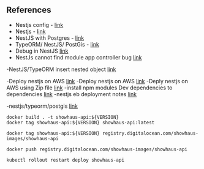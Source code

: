 ## References

- Nestjs config - [link](//https://www.tomray.dev/nestjs-config)
- Nestjs - [link](https://docs.nestjs.com/)
- NestJS with Postgres - [link](https://www.youtube.com/watch?v=uy05FqqJ4TM)
- TypeORM/ NestJS/ PostGis - [link](https://stackoverflow.com/questions/70530177/how-can-i-send-geojson-polygon-data-into-typeorm-nestjs)
- Debug in NestJS [link](https://stackoverflow.com/questions/49504765/debugging-nest-js-application-with-vscode)
- NestJs cannot find module app controller bug [link](https://stackoverflow.com/questions/61306329/nestjs-error-cannot-find-module-app-controller)

-NestJS/TypeORM insert nested object [link](https://stackoverflow.com/questions/54965381/how-to-insert-an-entity-with-onetomany-relation-in-nestjs)

-Deploy nestjs on AWS [link](https://www.youtube.com/watch?v=kgDx3W-qoos)
-Deploy nestjs on AWS [link](https://towardsdev.com/how-to-deploy-a-nestjs-app-to-aws-elastic-beanstalk-with-added-https-and-ci-cd-2d35c319e9f4)
-Deply nestjs on AWS using Zip file [link](https://stackoverflow.com/questions/65864374/deploying-nestjs-application-on-elastic-beanstalk)
-install npm modules Dev dependencies to dependencies [link](https://stackoverflow.com/questions/46903002/move-a-module-from-devdependencies-to-dependencies-in-npm-package-json#:~:text=So%2C%20if%20you%20need%20to,all%20to%20manage%20the%20package.)
-nestjs eb deployment notes [link](https://stackoverflow.com/questions/61750496/deploying-nestjs-to-elasticbeanstalk)

-nestjs/typeorm/postgis [link](https://stackoverflow.com/questions/67435650/storing-geojson-points-and-finding-points-within-a-given-distance-radius-nodej/67557083#67557083)

```
docker build . -t showhaus-api:${VERSION}
docker tag showhaus-api:${VERSION} showhaus-api:latest

docker tag showhaus-api:${VERSION} registry.digitalocean.com/showhaus-images/showhaus-api

docker push registry.digitalocean.com/showhaus-images/showhaus-api

kubectl rollout restart deploy showhaus-api
```
